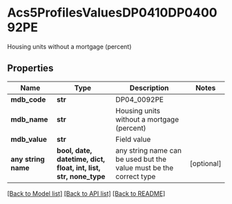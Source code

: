 # Acs5ProfilesValuesDP0410DP040092PE

Housing units without a mortgage (percent)

## Properties
Name | Type | Description | Notes
------------ | ------------- | ------------- | -------------
**mdb_code** | **str** | DP04_0092PE | 
**mdb_name** | **str** | Housing units without a mortgage (percent) | 
**mdb_value** | **str** | Field value | 
**any string name** | **bool, date, datetime, dict, float, int, list, str, none_type** | any string name can be used but the value must be the correct type | [optional]

[[Back to Model list]](../README.md#documentation-for-models) [[Back to API list]](../README.md#documentation-for-api-endpoints) [[Back to README]](../README.md)


